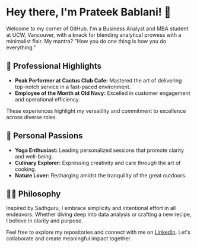 # Hey there, I'm Prateek Bablani! 👋

Welcome to my corner of GitHub. I'm a Business Analyst and MBA student at UCW, Vancouver, with a knack for blending analytical prowess with a minimalist flair. My mantra? "How you do one thing is how you do everything."

## 🎯 Professional Highlights

- **Peak Performer at Cactus Club Cafe:** Mastered the art of delivering top-notch service in a fast-paced environment.
- **Employee of the Month at Old Navy:** Excelled in customer engagement and operational efficiency.

These experiences highlight my versatility and commitment to excellence across diverse roles.

## 🌟 Personal Passions

- **Yoga Enthusiast:** Leading personalized sessions that promote clarity and well-being.
- **Culinary Explorer:** Expressing creativity and care through the art of cooking.
- **Nature Lover:** Recharging amidst the tranquility of the great outdoors.

## 🧘‍♂️ Philosophy

Inspired by Sadhguru, I embrace simplicity and intentional effort in all endeavors. Whether diving deep into data analysis or crafting a new recipe, I believe in clarity and purpose.

Feel free to explore my repositories and connect with me on [LinkedIn](https://www.linkedin.com/in/prateek-bablani/). Let's collaborate and create meaningful impact together.
